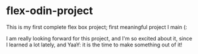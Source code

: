 # flex-odin-project
This is my first complete flex box project; first meaningful project I main (:

I am really looking forward for this project, and I'm so excited about it, since I learned a lot lately, and YaaY: it is the time to make something out of it!